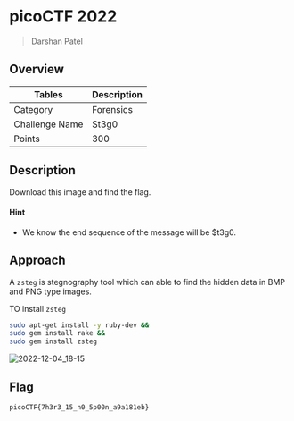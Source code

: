 # picoCTF 2022

> Darshan Patel

## Overview

| Tables | Description |
| ------ | ----------- |
| Category | Forensics |
| Challenge Name | St3g0 |
| Points | 300 |

## Description

Download this image and find the flag.

#### Hint

- We know the end sequence of the message will be $t3g0.

## Approach

A `zsteg` is stegnography tool which can able to find the hidden data in BMP and PNG type images.

TO install `zsteg`
```bash
sudo apt-get install -y ruby-dev &&
sudo gem install rake &&
sudo gem install zsteg
```

![2022-12-04_18-15](https://user-images.githubusercontent.com/87711310/205491235-ae36e844-f4b4-42e6-905d-9d7cde89e9ce.png)

## Flag

```
picoCTF{7h3r3_15_n0_5p00n_a9a181eb}
```
